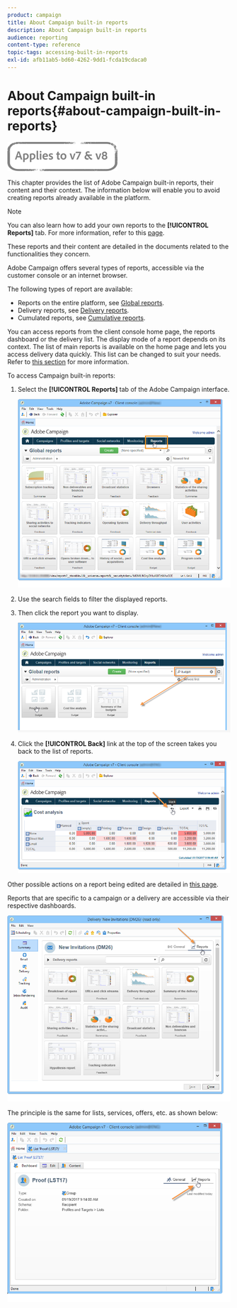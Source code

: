 ```yaml
---
product: campaign
title: About Campaign built-in reports
description: About Campaign built-in reports
audience: reporting
content-type: reference
topic-tags: accessing-built-in-reports
exl-id: afb11ab5-bd60-4262-9dd1-fcda19cdaca0
---
```

# About Campaign built-in reports{#about-campaign-built-in-reports}

![](../../assets/common.svg)

This chapter provides the list of Adobe Campaign built-in reports, their content and their context. The information below will enable you to avoid creating reports already available in the platform.

>[!NOTE]
>
>You can also learn how to add your own reports to the **[!UICONTROL Reports]** tab. For more information, refer to this [page](../../reporting/using/configuring-access-to-the-report.md#defining-the-filtering-options).

These reports and their content are detailed in the documents related to the functionalities they concern.

Adobe Campaign offers several types of reports, accessible via the customer console or an internet browser.

The following types of report are available:

* Reports on the entire platform, see [Global reports](../../reporting/using/global-reports.md).
* Delivery reports, see [Delivery reports](../../reporting/using/delivery-reports.md).
* Cumulated reports, see [Cumulative reports](../../reporting/using/cumulative-reports.md).

You can access reports from the client console home page, the reports dashboard or the delivery list. The display mode of a report depends on its context. The list of main reports is available on the home page and lets you access delivery data quickly. This list can be changed to suit your needs. Refer to [this section](../../reporting/using/about-reports-creation-in-campaign.md) for more information.

To access Campaign built-in reports:

1. Select the **[!UICONTROL Reports]** tab of the Adobe Campaign interface.

    ![](assets/reporting_access_from_home.png)

1. Use the search fields to filter the displayed reports.

1. Then click the report you want to display.

    ![](assets/reporting_edit_a_report.png)

1. Click the **[!UICONTROL Back]** link at the top of the screen takes you back to the list of reports.

    ![](assets/reporting_back_button.png)

Other possible actions on a report being edited are detailed in [this page](../../reporting/using/actions-on-reports.md).

Reports that are specific to a campaign or a delivery are accessible via their respective dashboards.

![](assets/reporting_on_a_delivery.png)

The principle is the same for lists, services, offers, etc. as shown below:

![](assets/reporting_on_an_offer.png)
